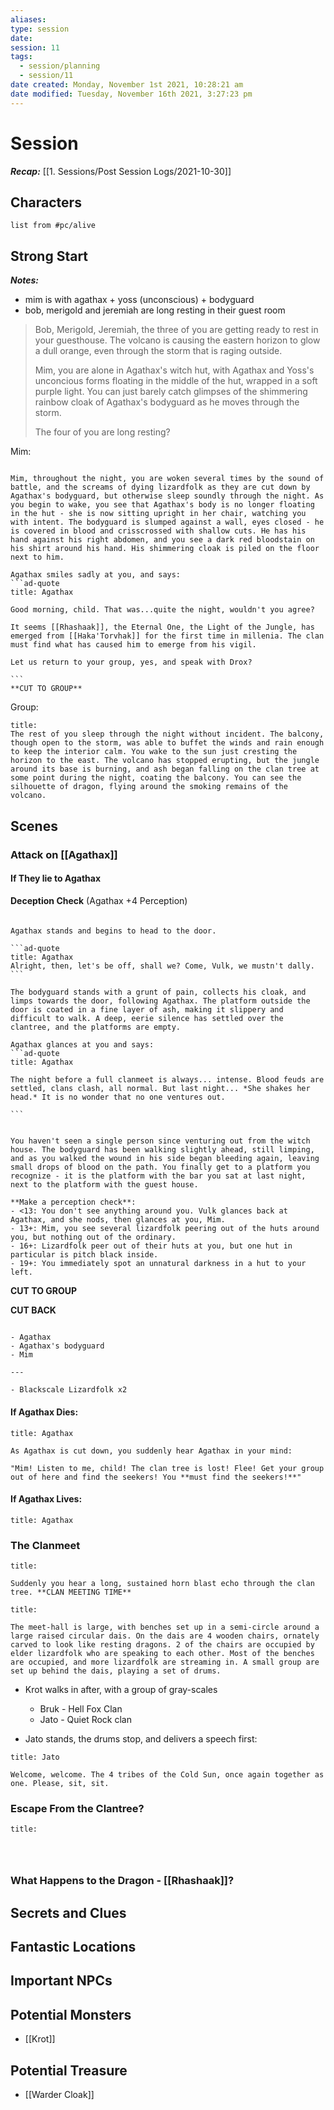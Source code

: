 ```yaml
---
aliases: 
type: session
date: 
session: 11
tags:
  - session/planning
  - session/11
date created: Monday, November 1st 2021, 10:28:21 am
date modified: Tuesday, November 16th 2021, 3:27:23 pm
---
```


# Session
***Recap:*** [[1. Sessions/Post Session Logs/2021-10-30]]

## Characters
```dataview
list from #pc/alive 
```

## Strong Start
***Notes:***
- mim is with agathax + yoss (unconscious) + bodyguard
- bob, merigold and jeremiah are long resting in their guest room

> Bob, Merigold, Jeremiah, the three of you are getting ready to rest in your guesthouse. The volcano is causing the eastern horizon to glow a dull orange, even through the storm that is raging outside. 
>
> Mim, you are alone in Agathax's witch hut, with Agathax and Yoss's unconcious forms floating in the middle of the hut, wrapped in a soft purple light. You can just barely catch glimpses of the shimmering rainbow cloak of Agathax's bodyguard as he moves through the storm. 
> 
> The four of you are long resting?

Mim: 
````ad-dnd

Mim, throughout the night, you are woken several times by the sound of battle, and the screams of dying lizardfolk as they are cut down by Agathax's bodyguard, but otherwise sleep soundly through the night. As you begin to wake, you see that Agathax's body is no longer floating in the hut - she is now sitting upright in her chair, watching you with intent. The bodyguard is slumped against a wall, eyes closed - he is covered in blood and crisscrossed with shallow cuts. He has his hand against his right abdomen, and you see a dark red bloodstain on his shirt around his hand. His shimmering cloak is piled on the floor next to him.

Agathax smiles sadly at you, and says:
```ad-quote
title: Agathax

Good morning, child. That was...quite the night, wouldn't you agree?

It seems [[Rhashaak]], the Eternal One, the Light of the Jungle, has emerged from [[Haka'Torvhak]] for the first time in millenia. The clan must find what has caused him to emerge from his vigil.

Let us return to your group, yes, and speak with Drox?
 
```
**CUT TO GROUP**

````

Group:
````ad-dnd
title:
The rest of you sleep through the night without incident. The balcony, though open to the storm, was able to buffet the winds and rain enough to keep the interior calm. You wake to the sun just cresting the horizon to the east. The volcano has stopped erupting, but the jungle around its base is burning, and ash began falling on the clan tree at some point during the night, coating the balcony. You can see the silhouette of dragon, flying around the smoking remains of the volcano.

````

 

## Scenes
### Attack on [[Agathax]]

#### If They lie to Agathax
**Deception Check** (Agathax +4 Perception)

####

````ad-dnd

Agathax stands and begins to head to the door.

```ad-quote
title: Agathax
Alright, then, let's be off, shall we? Come, Vulk, we mustn't dally.
```

The bodyguard stands with a grunt of pain, collects his cloak, and limps towards the door, following Agathax. The platform outside the door is coated in a fine layer of ash, making it slippery and difficult to walk. A deep, eerie silence has settled over the clantree, and the platforms are empty.

Agathax glances at you and says:
```ad-quote
title: Agathax

The night before a full clanmeet is always... intense. Blood feuds are settled, clans clash, all normal. But last night... *She shakes her head.* It is no wonder that no one ventures out.

```

````

```ad-dnd

You haven't seen a single person since venturing out from the witch house. The bodyguard has been walking slightly ahead, still limping, and as you walked the wound in his side began bleeding again, leaving small drops of blood on the path. You finally get to a platform you recognize - it is the platform with the bar you sat at last night, next to the platform with the guest house.

**Make a perception check**:
- <13: You don't see anything around you. Vulk glances back at Agathax, and she nods, then glances at you, Mim.
- 13+: Mim, you see several lizardfolk peering out of the huts around you, but nothing out of the ordinary.
- 16+: Lizardfolk peer out of their huts at you, but one hut in particular is pitch black inside.
- 19+: You immediately spot an unnatural darkness in a hut to your left.

```

**CUT TO GROUP**

**CUT BACK**

```ad-battle

- Agathax
- Agathax's bodyguard
- Mim

---

- Blackscale Lizardfolk x2

```

#### If Agathax Dies:
```ad-quote
title: Agathax

As Agathax is cut down, you suddenly hear Agathax in your mind:

"Mim! Listen to me, child! The clan tree is lost! Flee! Get your group out of here and find the seekers! You **must find the seekers!**"
```

#### If Agathax Lives:
```ad-quote
title: Agathax

```

### The Clanmeet
```ad-dnd
title:

Suddenly you hear a long, sustained horn blast echo through the clan tree. **CLAN MEETING TIME**

```

```ad-dnd
title:

The meet-hall is large, with benches set up in a semi-circle around a large raised circular dais. On the dais are 4 wooden chairs, ornately carved to look like resting dragons. 2 of the chairs are occupied by elder lizardfolk who are speaking to each other. Most of the benches are occupied, and more lizardfolk are streaming in. A small group are set up behind the dais, playing a set of drums.

```

- Krot walks in after, with a group of gray-scales
	- Bruk - Hell Fox Clan
	- Jato - Quiet Rock clan



- Jato stands,  the drums stop, and delivers a speech first:

```ad-quote
title: Jato

Welcome, welcome. The 4 tribes of the Cold Sun, once again together as one. Please, sit, sit.

```




### Escape From the Clantree?

```ad-dnd
title:




```

### What Happens to the Dragon - [[Rhashaak]]?



## Secrets and Clues


## Fantastic Locations


## Important NPCs


## Potential Monsters
- [[Krot]]

## Potential Treasure
- [[Warder Cloak]]
